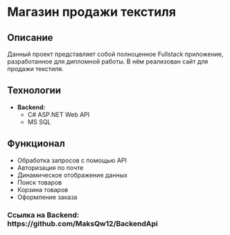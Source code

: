# Магазин продажи текстиля
<h2>Описание</h2>
<p>Данный проект представляет собой полноценное Fullstack приложение, разработанное для дипломной работы. В нём реализован сайт для продажи текстиля.</p>

<h2>Технологии</h2>
<ul>
    <li><strong>Backend:</strong>
        <ul>
            <li>C# ASP.NET Web API</li>
            <li>MS SQL</li>
        </ul>
    </li>
</ul>
<h2>Функционал</h2>
<ul>
    <li>Обработка запросов с помощью API</li>
    <li>Авторизация по почте</li>
    <li>Динамическое отображение данных</li>
    <li>Поиск товаров</li>
    <li>Корзина товаров</li>
    <li>Оформление заказа</li>
</ul>

<h3>Ссылка на Backend: https://github.com/MaksQw12/BackendApi</h3>
